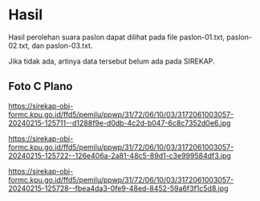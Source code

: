 # Hasil

Hasil perolehan suara paslon dapat dilihat pada file paslon-01.txt, paslon-02.txt, dan paslon-03.txt.

Jika tidak ada, artinya data tersebut belum ada pada SIREKAP.

## Foto C Plano

https://sirekap-obj-formc.kpu.go.id/ffd5/pemilu/ppwp/31/72/06/10/03/3172061003057-20240215-125711--d1288f9e-d0db-4c2d-b047-6c8c7352d0e6.jpg

https://sirekap-obj-formc.kpu.go.id/ffd5/pemilu/ppwp/31/72/06/10/03/3172061003057-20240215-125722--126e406a-2a81-48c5-89d1-c3e999584df3.jpg

https://sirekap-obj-formc.kpu.go.id/ffd5/pemilu/ppwp/31/72/06/10/03/3172061003057-20240215-125728--fbea4da3-0fe9-48ed-8452-59a6f3f1c5d8.jpg
